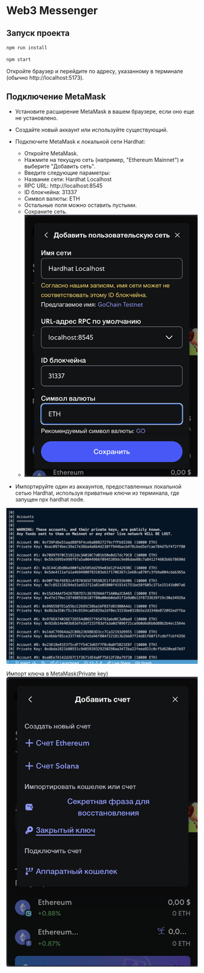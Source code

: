 # Web3 Messenger

## Запуск проекта


```bash
npm run install
```

```bash
npm start
```

Откройте браузер и перейдите по адресу, указанному в терминале (обычно http://localhost:5173).

## Подключение MetaMask
- Установите расширение MetaMask в вашем браузере, если оно еще не установлено.
- Создайте новый аккаунт или используйте существующий.
- Подключите MetaMask к локальной сети Hardhat:
  - Откройте MetaMask.
  - Нажмите на текущую сеть (например, "Ethereum Mainnet") и выберите "Добавить сеть".
  - Введите следующие параметры:
  - Название сети: Hardhat Localhost
  - RPC URL: http://localhost:8545
  - ID блокчейна: 31337
  - Символ валюты: ETH
  - Остальные поля можно оставить пустыми.
  - Сохраните сеть.
  - ![alt text](https://raw.githubusercontent.com/anissemm/web3-messenger/6148c6c1496eac9ca138072ecc1e5b5fb156a568/assets/asset4.png)

- Импортируйте один из аккаунтов, предоставленных локальной сетью Hardhat, используя приватные ключи из терминала, где запущен npx hardhat node.

![alt text](https://raw.githubusercontent.com/anissemm/web3-messenger/8f413732070e79dc50c146927b445a6d1dac5cf0/assets/asset22.png)

Импорт ключа в MetaMask(Private key)
![alt text](https://raw.githubusercontent.com/anissemm/web3-messenger/6148c6c1496eac9ca138072ecc1e5b5fb156a568/assets/asset3.png)